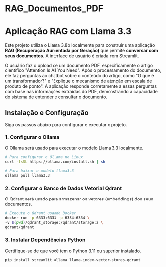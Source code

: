 # RAG_Documentos_PDF
# Aplicação RAG com Llama 3.3

Este projeto utiliza o Llama 3.8b localmente para construir uma aplicação **RAG (Recuperação Aumentada por Geração)** que permite **conversar com seus documentos**. A interface de usuário é criada com Streamlit.

 O usuário faz o upload de um documento PDF, especificamente o artigo científico "Attention Is All You Need". Após o processamento do documento, ele faz perguntas ao chatbot sobre o conteúdo do artigo, como "O que é um transformador?" e "Explique o mecanismo de atenção em escala de produto de ponto". A aplicação responde corretamente a essas perguntas com base nas informações extraídas do PDF, demonstrando a capacidade do sistema de entender e consultar o documento.

## Instalação e Configuração

Siga os passos abaixo para configurar e executar o projeto.

### 1\. Configurar o Ollama

O Ollama será usado para executar o modelo Llama 3.3 localmente.

```bash
# Para configurar o Ollama no Linux
curl -fsSL https://ollama.com/install.sh | sh

# Para baixar o modelo llama3.3
ollama pull llama3.3 
```

### 2\. Configurar o Banco de Dados Vetorial Qdrant

O Qdrant será usado para armazenar os vetores (embeddings) dos seus documentos.

```bash
# Execute o Qdrant usando Docker
docker run -p 6333:6333 -p 6334:6334 \
-v $(pwd)/qdrant_storage:/qdrant/storage:z \
qdrant/qdrant
```

### 3\. Instalar Dependências Python

Certifique-se de que você tem o Python 3.11 ou superior instalado.

```bash
pip install streamlit ollama llama-index-vector-stores-qdrant
```
